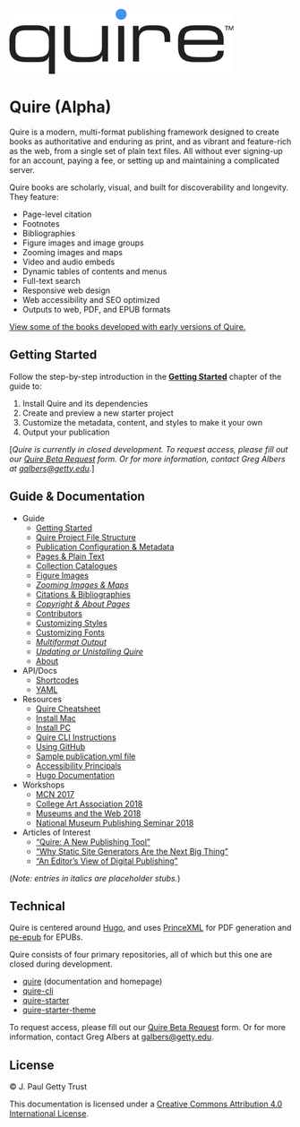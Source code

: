 ![Quire logo](content/images/quire_may2017.png)

# Quire (Alpha)

Quire is a modern, multi-format publishing framework designed to create books as authoritative and enduring as print, and as vibrant and feature-rich as the web, from a single set of plain text files. All without ever signing-up for an account, paying a fee, or setting up and maintaining a complicated server.

Quire books are scholarly, visual, and built for discoverability and longevity. They feature:

- Page-level citation
- Footnotes
- Bibliographies
- Figure images and image groups
- Zooming images and maps
- Video and audio embeds
- Dynamic tables of contents and menus
- Full-text search
- Responsive web design
- Web accessibility and SEO optimized
- Outputs to web, PDF, and EPUB formats

[View some of the books developed with early versions of Quire.](http://www.getty.edu/publications/digital/digitalpubs.html)

## Getting Started

Follow the step-by-step introduction in the [**Getting Started**](content/guide/getting-started.md) chapter of the guide to:

1. Install Quire and its dependencies
2. Create and preview a new starter project
3. Customize the metadata, content, and styles to make it your own
4. Output your publication

[*Quire is currently in closed development. To request access, please fill out our [Quire Beta Request](https://docs.google.com/forms/d/e/1FAIpQLSckvPWWyyfZJko6JTqf3slcXCV8vcCgQjAzoW4MfHEt9hDuxQ/viewform?usp=sf_link) form. Or for more information, contact Greg Albers at [galbers@getty.edu](mailto:galbers@getty.edu).*]

## Guide & Documentation

- Guide
  - [Getting Started](content/guide/getting-started.md)
  - [Quire Project File Structure](content/guide/file-structure.md)
  - [Publication Configuration & Metadata](content/guide/metadata.md)
  - [Pages & Plain Text](content/guide/text.md)
  - [Collection Catalogues](content/guide/collection-catalogues.md)
  - [Figure Images](content/guide/figures.md)
  - [*Zooming Images & Maps*](content/guide/zoom.md)
  - [Citations & Bibliographies](content/guide/bibliographies.md)
  - [*Copyright & About Pages*](content/guide/copyright.md)
  - [Contributors](content/guide/contributors.md)
  - [Customizing Styles](content/guide/styles.md)
  - [Customizing Fonts](content/guide/fonts.md)
  - [*Multiformat Output*](content/guide/output.md)
  - [*Updating or Unistalling Quire*](content/guide/update-and-uninstall.md)
  - [About](content/guide/about.md)
- API/Docs
  - [Shortcodes](content/api-docs/shortcodes.md)
  - [YAML](content/api-docs/yaml.md)
- Resources
  - [Quire Cheatsheet](content/resources/cheatsheet.md)
  - [Install Mac](content/resources/install-mac.md)
  - [Install PC](content/resources/install-pc.md)
  - [Quire CLI Instructions](content/resources/quire-cli.md)
  - [Using GitHub](content/resources/github.md)
  - [Sample publication.yml file](content/resources/sample-publication.yml)
  - [Accessibility Principals](content/resources/accessibility.md)
  - [Hugo Documentation](https://gohugo.io/documentation/)
- Workshops
  - [MCN 2017](content/workshops/mcn-2017.md)
  - [College Art Association 2018](content/workshops/caa-2018.md)
  - [Museums and the Web 2018](content/workshops/mw-2018.md)
  - [National Museum Publishing Seminar 2018](content/workshops/nmps-2018.md)
- Articles of Interest
  - [“Quire: A New Publishing Tool”](http://www.getty.edu/publications/digital/platforms-tools.html)
  - [“Why Static Site Generators Are the Next Big Thing”](https://www.smashingmagazine.com/2015/11/modern-static-website-generators-next-big-thing/)
  - [“An Editor’s View of Digital Publishing”](http://blogs.getty.edu/iris/an-editors-view-of-digital-publishing/)

(*Note: entries in italics are placeholder stubs.*)

## Technical

Quire is centered around [Hugo](https://github.com/gohugoio/hugo), and uses [PrinceXML](http://www.princexml.com/) for PDF generation and [pe-epub](https://github.com/peoples-e/pe-epub) for EPUBs.

Quire consists of four primary repositories, all of which but this one are closed during development.

- [quire](https://github.com/gettypubs/quire) (documentation and homepage)
- [quire-cli](https://github.com/gettypubs/quire-cli)
- [quire-starter](https://github.com/gettypubs/quire-starter)
- [quire-starter-theme](https://github.com/gettypubs/quire-starter-theme)

To request access, please fill out our [Quire Beta Request](https://docs.google.com/forms/d/e/1FAIpQLSckvPWWyyfZJko6JTqf3slcXCV8vcCgQjAzoW4MfHEt9hDuxQ/viewform?usp=sf_link) form. Or for more information, contact Greg Albers at [galbers@getty.edu](mailto:galbers@getty.edu).

## License

© J. Paul Getty Trust

This documentation is licensed under a [Creative Commons Attribution 4.0 International License](http://creativecommons.org/licenses/by/4.0/).
